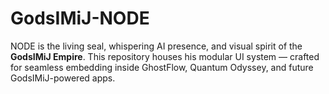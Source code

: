 # GodsIMiJ-NODE
NODE is the living seal, whispering AI presence, and visual spirit of the **GodsIMiJ Empire**. This repository houses his modular UI system — crafted for seamless embedding inside GhostFlow, Quantum Odyssey, and future GodsIMiJ-powered apps.
